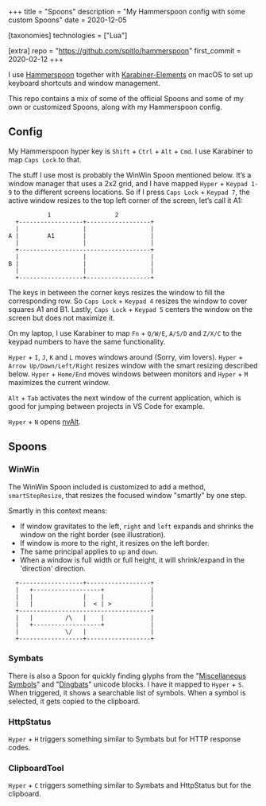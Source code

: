 +++
title = "Spoons"
description = "My Hammerspoon config with some custom Spoons"
date = 2020-12-05

[taxonomies]
technologies = ["Lua"]

[extra]
repo = "https://github.com/spitlo/hammerspoon"
first_commit = 2020-02-12
+++

I use [Hammerspoon](https://www.hammerspoon.org/) together with [Karabiner-Elements](https://karabiner-elements.pqrs.org/) on macOS to set up keyboard shortcuts and window management.

This repo contains a mix of some of the official Spoons and some of my own or customized Spoons, along with my Hammerspoon config.

## Config

My Hammerspoon hyper key is `Shift` + `Ctrl` + `Alt` + `Cmd`. I use Karabiner to map `Caps Lock` to that.

The stuff I use most is probably the WinWin Spoon mentioned below. It’s a window manager that uses a 2x2 grid, and I have mapped `Hyper` + `Keypad 1-9` to the different screens locations. So if I press `Caps Lock` + `Keypad 7`, the active window resizes to the top left corner of the screen, let’s call it A1:

```text
           1                  2
  +------------------+------------------+
  |                  |                  |
A |        A1        |                  |
  |                  |                  |
  +-------------------------------------+
  |                  |                  |
B |                  |                  |
  |                  |                  |
  +------------------+------------------+
```

The keys in between the corner keys resizes the window to fill the corresponding row. So `Caps Lock` + `Keypad 4` resizes the window to cover squares A1 and B1. Lastly, `Caps Lock` + `Keypad 5` centers the window on the screen but does not maximize it.

On my laptop, I use Karabiner to map `Fn` + `Q/W/E`, `A/S/D` and `Z/X/C` to the keypad numbers to have the same functionality.

`Hyper` + `I`, `J`, `K` and `L` moves windows around (Sorry, vim lovers). `Hyper` + `Arrow Up/Down/Left/Right` resizes window with the smart resizing described below. `Hyper` + `Home/End` moves windows between monitors and `Hyper` + `M` maximizes the current window.

`Alt` + `Tab` activates the next window of the current application, which is good for jumping between projects in VS Code for example.

`Hyper` + `N` opens [nvAlt](https://brettterpstra.com/projects/nvalt/).

## Spoons

### WinWin

The WinWin Spoon included is customized to add a method, `smartStepResize`, that resizes the focused window "smartly" by one step.

Smartly in this context means:

- If window gravitates to the left, `right` and `left` expands and shrinks the window on the right border (see illustration).
- If window is more to the right, it resizes on the left border.
- The same principal applies to `up` and `down`.
- When a window is full width or full height, it will shrink/expand in the 'direction' direction.

```text
  +------------------+------------------+
  |   +-------------------+             |
  |   |              |    |             |
  |   |              |  < | >           |
  +-------------------------------------+
  |   |         /\   |    |             |
  |   +-------------------+             |
  |             \/   |                  |
  +------------------+------------------+
```

### Symbats

There is also a Spoon for quickly finding glyphs from the "[Miscellaneous Symbols](https://en.wikipedia.org/wiki/Miscellaneous_Symbols)" and "[Dingbats](https://en.wikipedia.org/wiki/Dingbat#Dingbats_Unicode_block)" unicode blocks. I have it mapped to `Hyper` + `S`. When triggered, it shows a searchable list of symbols. When a symbol is selected, it gets copied to the clipboard.

### HttpStatus

`Hyper` + `H` triggers something similar to Symbats but for HTTP response codes.

### ClipboardTool

`Hyper` + `C` triggers something similar to Symbats and HttpStatus but for the clipboard.
